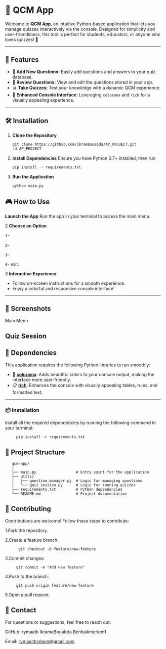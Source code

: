 
# 📝 QCM App

Welcome to **QCM App**, an intuitive Python-based application that lets you manage quizzes interactively via the console. Designed for simplicity and user-friendliness, this tool is perfect for students, educators, or anyone who loves quizzes! 🎉

---

## 🌟 Features

- 🚀 **Add New Questions:** Easily add questions and answers to your quiz database.
- 📜 **Review Questions:** View and edit the questions stored in your app.
- 📊 **Take Quizzes:** Test your knowledge with a dynamic QCM experience.
- 🎨 **Enhanced Console Interface:** Leveraging `colorama` and `rich` for a visually appealing experience.

---

## 🛠️ Installation

1. **Clone the Repository**  
   ```bash
   git clone https://github.com/IkramBouabda/AP_PROJECT.git
   cd AP_PROJECT
2. **Install Dependencies**
Ensure you have Python 3.7+ installed, then run:
   ```bash
   pip install -r requirements.txt
3. **Run the Application**
   ```bash
   python main.py
## 🎮 How to Use

**Launch the App**
   Run the app in your terminal to access the main menu.

2.**Choose an Option**

`1`- 

`2`- 

`3`- 

`4`- exit.

3.**Interactive Experience**

- Follow on-screen instructions for a smooth experience.
- Enjoy a colorful and responsive console interface!

---
## 📸 Screenshots
  Main Menu

  
  Quiz Session
---
## 🛑 Dependencies

This application requires the following Python libraries to run smoothly:

- 🎨 **[colorama](https://pypi.org/project/colorama/)**: Adds beautiful colors to your console output, making the interface more user-friendly.
- 📋 **[rich](https://pypi.org/project/rich/)**: Enhances the console with visually appealing tables, rules, and formatted text.

---
### 📦 Installation

Install all the required dependencies by running the following command in your terminal:

      
         pip install -r requirements.txt

## 📂 Project Structure
    
       qcm-app/
       │
       ├── main.py                  # Entry point for the application
       ├── utils/
       │   ├── question_manager.py  # Logic for managing questions
       │   └── quiz_session.py      # Logic for running quizzes
       ├── requirements.txt         # Python dependencies
       └── README.md                # Project documentation
## 🤝 Contributing
Contributions are welcome! Follow these steps to contribute:

1.Fork the repository.

2.Create a feature branch:
      
          git checkout -b feature/new-feature
3.Commit changes:
    
         git commit -m "Add new feature"
4.Push to the branch:
      
         git push origin feature/new-feature
5.Open a pull request.

## 📧 Contact
For questions or suggestions, feel free to reach out:

GitHub: rymaatb IkramaBouabda Benhaikmeriem1 

Email: rymaaitbraham@gmail.com
